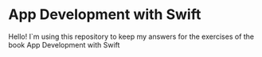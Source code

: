 # App Development with Swift

Hello! I`m using this repository to keep my answers for the exercises of the book App Development with Swift
 
